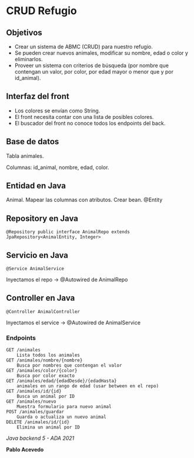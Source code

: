 # CRUD Refugio
## Objetivos
- Crear un sistema de ABMC (CRUD) para nuestro refugio.
- Se pueden crear nuevos animales, modificar su nombre, edad o color y eliminarlos.
- Proveer un sistema con criterios de búsqueda (por nombre que contengan un valor, por color, por edad mayor o menor que y por id_animal).
## Interfaz del front
- Los colores se envían como String.
- El front necesita contar con una lista de posibles colores.
- El buscador del front no conoce todos los endpoints del back.
## Base de datos
Tabla animales. 

Columnas: id_animal, nombre, edad, color.
## Entidad en Java
Animal. Mapear las columnas con atributos. Crear bean. @Entity
## Repository en Java
	@Repository public interface AnimalRepo extends JpaRepository<AnimalEntity, Integer>
## Servicio en Java
    @Service AnimalService
Inyectamos el repo -> @Autowired de AnimalRepo
## Controller en Java
    @Controller AnimalController
Inyectamos el service -> @Autowired de AnimalService
### Endpoints
	GET /animales
        Lista todos los animales
	GET /animales/nombre/{nombre}
        Busca por nombres que contengan el valor
	GET /animales/color/{color}
        Busca por color exacto
	GET /animales/edad/{edadDesde}/{edadHasta}
        animales en un rango de edad (usar between en el repo)
	GET /animales/id/{id}
        Busca un animal por ID
	GET /animales/nuevo
        Muestra formulario para nuevo animal
	POST /animales/guardar
        Guarda o actualiza un nuevo animal
	DELETE /animales/id/{id}
        Elimina un animal por ID

*Java backend 5 - ADA 2021*

**Pablo Acevedo**
